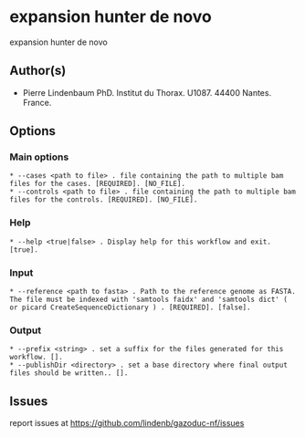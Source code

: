 # expansion hunter de novo

expansion hunter de novo

## Author(s)

  * Pierre Lindenbaum PhD. Institut du Thorax. U1087. 44400 Nantes. France.

## Options

### Main options

    * --cases <path to file> . file containing the path to multiple bam files for the cases. [REQUIRED]. [NO_FILE].
    * --controls <path to file> . file containing the path to multiple bam files for the controls. [REQUIRED]. [NO_FILE].


### Help

    * --help <true|false> . Display help for this workflow and exit. [true].

### Input

    * --reference <path to fasta> . Path to the reference genome as FASTA. The file must be indexed with 'samtools faidx' and 'samtools dict' ( or picard CreateSequenceDictionary ) . [REQUIRED]. [false].

### Output

    * --prefix <string> . set a suffix for the files generated for this workflow. [].
    * --publishDir <directory> . set a base directory where final output files should be written.. [].


## Issues

report issues at https://github.com/lindenb/gazoduc-nf/issues


